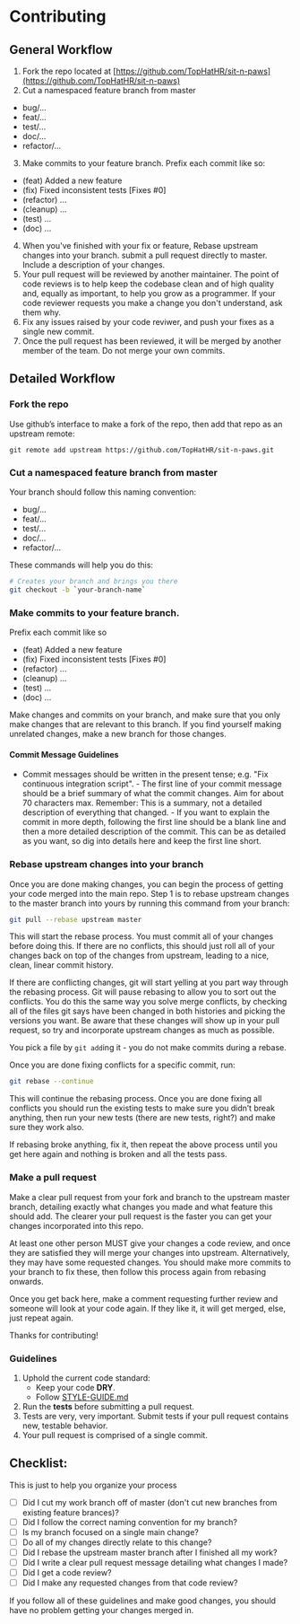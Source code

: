 # Contributing

## General Workflow

1. Fork the repo located at [https://github.com/TopHatHR/sit-n-paws](https://github.com/TopHatHR/sit-n-paws)
2. Cut a namespaced feature branch from master
  - bug/...
  - feat/...
  - test/...
  - doc/...
  - refactor/...
3. Make commits to your feature branch. Prefix each commit like so:
  - (feat) Added a new feature
  - (fix) Fixed inconsistent tests [Fixes #0]
  - (refactor) ...
  - (cleanup) ...
  - (test) ...
  - (doc) ...
4. When you've finished with your fix or feature, Rebase upstream changes into your branch. submit a pull request
   directly to master. Include a description of your changes.
5. Your pull request will be reviewed by another maintainer. The point of code
   reviews is to help keep the codebase clean and of high quality and, equally
   as important, to help you grow as a programmer. If your code reviewer
   requests you make a change you don't understand, ask them why.
6. Fix any issues raised by your code reviwer, and push your fixes as a single
   new commit.
7. Once the pull request has been reviewed, it will be merged by another member of the team. Do not merge your own commits.

## Detailed Workflow

### Fork the repo

Use github’s interface to make a fork of the repo, then add that repo as an upstream remote:

```
git remote add upstream https://github.com/TopHatHR/sit-n-paws.git
```

### Cut a namespaced feature branch from master

Your branch should follow this naming convention:
  - bug/...
  - feat/...
  - test/...
  - doc/...
  - refactor/...

These commands will help you do this:

``` bash
# Creates your branch and brings you there
git checkout -b `your-branch-name`
```

### Make commits to your feature branch.

Prefix each commit like so
  - (feat) Added a new feature
  - (fix) Fixed inconsistent tests [Fixes #0]
  - (refactor) ...
  - (cleanup) ...
  - (test) ...
  - (doc) ...

Make changes and commits on your branch, and make sure that you only make changes that are relevant
to this branch. If you find yourself making unrelated changes, make a new branch for those changes.

#### Commit Message Guidelines

- Commit messages should be written in the present tense; e.g. "Fix continuous   integration
script". - The first line of your commit message should be a brief summary of what the   commit
changes. Aim for about 70 characters max. Remember: This is a summary,   not a detailed description
of everything that changed. - If you want to explain the commit in more depth, following the first
line should   be a blank line and then a more detailed description of the commit. This can be   as
detailed as you want, so dig into details here and keep the first line short.

### Rebase upstream changes into your branch

Once you are done making changes, you can begin the process of getting your code merged into the
main repo. Step 1 is to rebase upstream changes to the master branch into yours by running this
command from your branch:

```bash
git pull --rebase upstream master
```

This will start the rebase process. You must commit all of your changes before doing this. If there
are no conflicts, this should just roll all of your changes back on top of the changes from
upstream, leading to a nice, clean, linear commit history.

If there are conflicting changes, git will start yelling at you part way through the rebasing
process. Git will pause rebasing to allow you to sort out the conflicts. You do this the same way
you solve merge conflicts, by checking all of the files git says have been changed in both histories
and picking the versions you want. Be aware that these changes will show up in your pull request, so
try and incorporate upstream changes as much as possible.

You pick a file by `git add`ing it - you do not make commits during a rebase.

Once you are done fixing conflicts for a specific commit, run:

```bash
git rebase --continue
```

This will continue the rebasing process. Once you are done fixing all conflicts you should run the
existing tests to make sure you didn’t break anything, then run your new tests (there are new tests,
right?) and make sure they work also.

If rebasing broke anything, fix it, then repeat the above process until you get here again and
nothing is broken and all the tests pass.

### Make a pull request

Make a clear pull request from your fork and branch to the upstream master branch, detailing exactly
what changes you made and what feature this should add. The clearer your pull request is the faster
you can get your changes incorporated into this repo.

At least one other person MUST give your changes a code review, and once they are satisfied they
will merge your changes into upstream. Alternatively, they may have some requested changes. You
should make more commits to your branch to fix these, then follow this process again from rebasing
onwards.

Once you get back here, make a comment requesting further review and someone will look at your code
again. If they like it, it will get merged, else, just repeat again.

Thanks for contributing!

### Guidelines

1. Uphold the current code standard:
    - Keep your code __DRY__.
    - Follow [STYLE-GUIDE.md](_STYLE-GUIDE.md)
1. Run the __tests__ before submitting a pull request.
1. Tests are very, very important. Submit tests if your pull request contains new, testable behavior.
1. Your pull request is comprised of a single commit.

## Checklist:

This is just to help you organize your process

- [ ] Did I cut my work branch off of master (don't cut new branches from existing feature brances)?
- [ ] Did I follow the correct naming convention for my branch?
- [ ] Is my branch focused on a single main change?
 - [ ] Do all of my changes directly relate to this change?
- [ ] Did I rebase the upstream master branch after I finished all my
  work?
- [ ] Did I write a clear pull request message detailing what changes I made?
- [ ] Did I get a code review?
 - [ ] Did I make any requested changes from that code review?

If you follow all of these guidelines and make good changes, you should have
no problem getting your changes merged in.